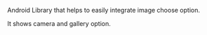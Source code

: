 Android Library that helps to easily integrate image choose option.

It shows camera and gallery option. 